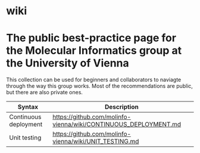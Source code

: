 # wiki
# The public best-practice page for the Molecular Informatics group at the University of Vienna

This collection can be used for beginners and collaborators to naviagte through the way this group works.
Most of the recommendations are public, but there are also private ones.

| Syntax      | Description |
| ----------- | ----------- |
| Continuous deployment      | https://github.com/molinfo-vienna/wiki/CONTINUOUS_DEPLOYMENT.md       |
| Unit testing   | https://github.com/molinfo-vienna/wiki/UNIT_TESTING.md        |